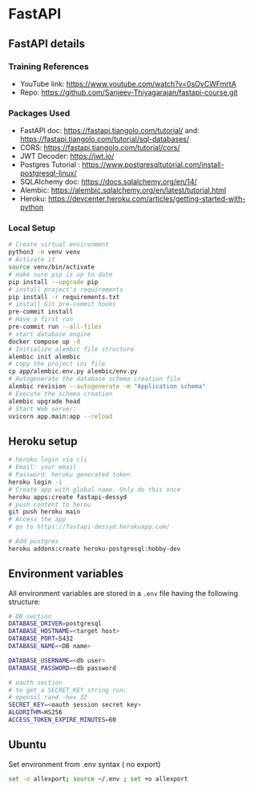 # FastAPI

## FastAPI details

### Training References

- YouTube link: <https://www.youtube.com/watch?v=0sOvCWFmrtA>
- Repo: <https://github.com/Sanjeev-Thiyagarajan/fastapi-course.git>

### Packages Used

- FastAPI doc: <https://fastapi.tiangolo.com/tutorial/> and: <https://fastapi.tiangolo.com/tutorial/sql-databases/>
- CORS: <https://fastapi.tiangolo.com/tutorial/cors/>
- JWT Decoder: <https://jwt.io/>
- Postgres Tutorial : <https://www.postgresqltutorial.com/install-postgresql-linux/>
- SQLAlchemy doc: <https://docs.sqlalchemy.org/en/14/>
- Alembic: <https://alembic.sqlalchemy.org/en/latest/tutorial.html>
- Heroku: <https://devcenter.heroku.com/articles/getting-started-with-python>

### Local Setup

```bash
# Create virtual environment
python3 -m venv venv
# Activate it
source venv/bin/activate
# make sure pip is up to date
pip install --upgrade pip
# install project's requirements
pip install -r requirements.txt
# install Git pre-commit hooks
pre-commit install
# Have a first run
pre-commit run --all-files
# start database engine
docker compose up -d
# Initialize alembic file structure
alembic init alembic
# copy the project ini file
cp app/alembic.env.py alembic/env.py
# Autogenerate the database schema creation file
alembic revision --autogenerate -m "Application schema"
# Execute the schema creation
alembic upgrade head
# Start Web server:
uvicorn app.main:app --reload
```

## Heroku setup

```bash
# heroku login via cli
# Email: your email
# Password: heroku generated token
heroku login -i
# Create app with global name. Only do this once
heroku apps:create fastapi-dessyd
# push content to herou
git push heroku main
# Access the app
# go to https://fastapi-dessyd.herokuapp.com/

# Add postgres
heroku addons:create heroku-postgresql:hobby-dev
```

## Environment variables

All environment variables are stored in a `.env` file having the following structure:

```bash
# DB section
DATABASE_DRIVER=postgresql
DATABASE_HOSTNAME=<target host>
DATABASE_PORT=5432
DATABASE_NAME=<DB name>

DATABASE_USERNAME=<db user>
DATABASE_PASSWORD=<db password

# oauth section
# to get a SECRET_KEY string run:
# openssl rand -hex 32
SECRET_KEY=<oauth session secret key>
ALGORITHM=HS256
ACCESS_TOKEN_EXPIRE_MINUTES=60
```

## Ubuntu

Set environment from .env syntax ( no export)

```bash
set -o allexport; source ~/.env ; set +o allexport
```
